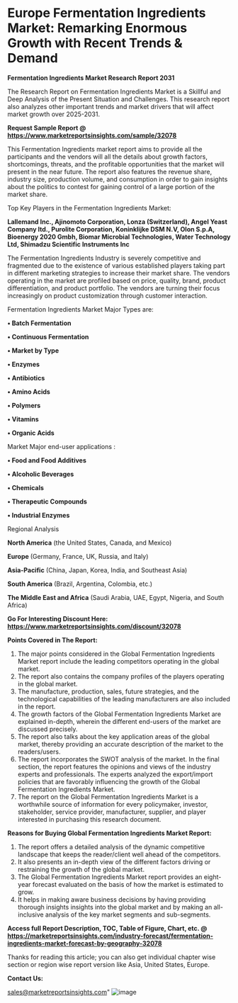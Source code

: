  # Europe Fermentation Ingredients Market: Remarking Enormous Growth with Recent Trends & Demand

<strong>Fermentation Ingredients Market Research Report 2031</strong>

The Research Report on Fermentation Ingredients Market is a Skillful and Deep Analysis of the Present Situation and Challenges. This research report also analyzes other important trends and market drivers that will affect market growth over 2025-2031.

<strong>Request Sample Report @ <a href=https://www.marketreportsinsights.com/sample/32078>https://www.marketreportsinsights.com/sample/32078</a></strong>

This Fermentation Ingredients market report aims to provide all the participants and the vendors will all the details about growth factors, shortcomings, threats, and the profitable opportunities that the market will present in the near future. The report also features the revenue share, industry size, production volume, and consumption in order to gain insights about the politics to contest for gaining control of a large portion of the market share.

Top Key Players in the Fermentation Ingredients Market:

<strong>Lallemand Inc., Ajinomoto Corporation, Lonza (Switzerland), Angel Yeast Company ltd., Purolite Corporation, Koninklijke DSM N.V, Olon S.p.A, Bioenergy 2020 Gmbh, Biomar Microbial Technologies, Water Technology Ltd, Shimadzu Scientific Instruments Inc</strong>

The Fermentation Ingredients Industry is severely competitive and fragmented due to the existence of various established players taking part in different marketing strategies to increase their market share. The vendors operating in the market are profiled based on price, quality, brand, product differentiation, and product portfolio. The vendors are turning their focus increasingly on product customization through customer interaction.

Fermentation Ingredients Market Major Types are:

<strong>• Batch Fermentation

• Continuous Fermentation

• Market by Type

• Enzymes

• Antibiotics

• Amino Acids

• Polymers

• Vitamins

• Organic Acids</strong>

Market Major end-user applications :

<strong>• Food and Food Additives

• Alcoholic Beverages

• Chemicals

• Therapeutic Compounds

• Industrial Enzymes</strong>

Regional Analysis

</u><strong><b>North America</b></strong> (the United States, Canada, and Mexico)

<strong><b>Europe </b></strong>(Germany, France, UK, Russia, and Italy)

<strong><b>Asia-Pacific</b></strong> (China, Japan, Korea, India, and Southeast Asia)

<strong><b>South America</b></strong> (Brazil, Argentina, Colombia, etc.)

<strong><b>The Middle East and Africa</b></strong> (Saudi Arabia, UAE, Egypt, Nigeria, and South Africa)

<strong>Go For Interesting Discount Here: <a href=https://www.marketreportsinsights.com/discount/32078>https://www.marketreportsinsights.com/discount/32078</a></strong>

<strong>Points Covered in The Report:</strong>
<ol>
  <li>The major points considered in the Global Fermentation Ingredients Market report include the leading competitors operating in the global market.</li>
  <li>The report also contains the company profiles of the players operating in the global market.</li>
  <li>The manufacture, production, sales, future strategies, and the technological capabilities of the leading manufacturers are also included in the report.</li>
  <li>The growth factors of the Global Fermentation Ingredients Market are explained in-depth, wherein the different end-users of the market are discussed precisely.</li>
  <li>The report also talks about the key application areas of the global market, thereby providing an accurate description of the market to the readers/users.</li>
  <li>The report incorporates the SWOT analysis of the market. In the final section, the report features the opinions and views of the industry experts and professionals. The experts analyzed the export/import policies that are favorably influencing the growth of the Global Fermentation Ingredients Market.</li>
  <li>The report on the Global Fermentation Ingredients Market is a worthwhile source of information for every policymaker, investor, stakeholder, service provider, manufacturer, supplier, and player interested in purchasing this research document.</li>
</ol>
<strong>Reasons for Buying Global Fermentation Ingredients Market Report:</strong>

<ol>
  <li>The report offers a detailed analysis of the dynamic competitive landscape that keeps the reader/client well ahead of the competitors.</li>
  <li>It also presents an in-depth view of the different factors driving or restraining the growth of the global market.</li>
  <li>The Global Fermentation Ingredients Market report provides an eight-year forecast evaluated on the basis of how the market is estimated to grow.</li>
  <li>It helps in making aware business decisions by having providing thorough insights insights into the global market and by making an all-inclusive analysis of the key market segments and sub-segments.</li>
</ol>
<strong>Access full Report Description, TOC, Table of Figure, Chart, etc. @ <a href=https://marketreportsinsights.com/industry-forecast/fermentation-ingredients-market-forecast-by-geography-32078>https://marketreportsinsights.com/industry-forecast/fermentation-ingredients-market-forecast-by-geography-32078</a></strong>


Thanks for reading this article; you can also get individual chapter wise section or region wise report version like Asia, United States, Europe.

<strong>Contact Us:</strong>

sales@marketreportsinsights.com"
![image](https://github.com/user-attachments/assets/8ad4b6c8-68a8-49b4-8bf3-0bcf17a0ba7e)
